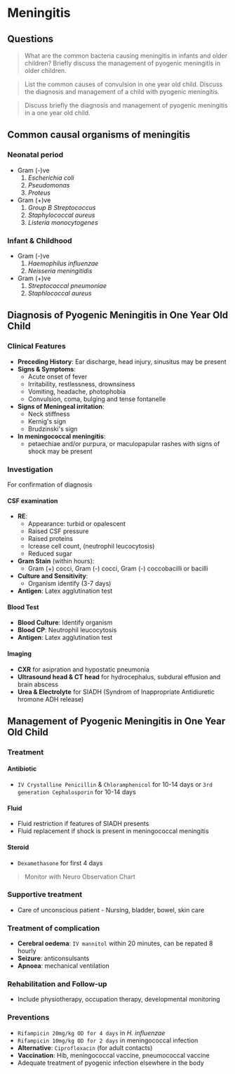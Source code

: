 # Meningitis

## Questions

> What are the common bacteria causing meningitis in infants and older children? Briefly discuss the management of pyogenic meningitis in older children.

> List the common causes of convulsion in one year old child. Discuss the diagnosis and management of a child with pyogenic meningitis.

> Discuss briefly the diagnosis and management of pyogenic meningitis in a one year old child.

## Common causal organisms of meningitis

### Neonatal period

- Gram (-)ve
  1. _Escherichia coli_
  1. _Pseudomonas_
  1. _Proteus_
- Gram (+)ve
  1. _Group B Streptococcus_
  1. _Staphylococcal aureus_
  1. _Listeria monocytogenes_

### Infant & Childhood

- Gram (-)ve
  1. _Haemophilus influenzae_
  1. _Neisseria meningitidis_
- Gram (+)ve
  1. _Streptococcal pneumoniae_
  1. _Staphlococcal aureus_

## Diagnosis of Pyogenic Meningitis in One Year Old Child

### Clinical Features

- **Preceding History**: Ear discharge, head injury, sinusitus may be present
- **Signs & Symptoms**:
  - Acute onset of fever
  - Irritability, restlessness, drownsiness
  - Vomiting, headache, photophobia
  - Convulsion, coma, bulging and tense fontanelle
- **Signs of Meningeal irritation**:
  - Neck stiffness
  - Kernig's sign
  - Brudzinski's sign
- **In meningococcal meningitis**:
  - petaechiae and/or purpura, or maculopapular rashes with signs of shock may be present

### Investigation

For confirmation of diagnosis

#### CSF examination

- **RE**:
  - Appearance: turbid or opalescent
  - Raised CSF pressure
  - Raised proteins
  - Icrease cell count, (neutrophil leucocytosis)
  - Reduced sugar
- **Gram Stain** (within hours):
  - Gram (+) cocci, Gram (-) cocci, Gram (-) coccobacilli or bacilli
- **Culture and Sensitivity**:
  - Organism identify (3-7 days)
- **Antigen**: Latex agglutination test

#### Blood Test

- **Blood Culture**: Identify organism
- **Blood CP**: Neutrophil leucocytosis
- **Antigen**: Latex agglutination test

#### Imaging

- **CXR** for asipration and hypostatic pneumonia
- **Ultrasound head & CT head** for hydrocephalus, subdural effusion and brain abscess
- **Urea & Electrolyte** for SIADH (Syndrom of Inappropriate Antidiuretic hromone ADH release)

## Management of Pyogenic Meningitis in One Year Old Child

### Treatment

#### Antibiotic

- `IV Crystalline Penicillin` & `Chloramphenicol` for 10-14 days or `3rd generation Cephalosporin` for 10-14 days

#### Fluid

- Fluid restriction if features of SIADH presents
- Fluid replacement if shock is present in meningococcal meningitis

#### Steroid

- `Dexamethasone` for first 4 days

> Monitor with Neuro Observation Chart

### Supportive treatment

- Care of unconscious patient - Nursing, bladder, bowel, skin care

### Treatment of complication

- **Cerebral oedema**: `IV mannitol` within 20 minutes, can be repated 8 hourly
- **Seizure**: anticonsulsants
- **Apnoea**: mechanical ventilation

### Rehabilitation and Follow-up

- Include physiotherapy, occupation therapy, developmental monitoring

### Preventions

- `Rifampicin 20mg/kg OD for 4 days` in _H. influenzae_
- `Rifampicin 10mg/kg OD for 2 days` in meningococcal infection
- **Alternative**: `Ciprofloxacin` (for adult contacts)
- **Vaccination**: Hib, meningococcal vaccine, pneumococcal vaccine
- Adequate treatment of pyogenic infection elsewhere in the body
